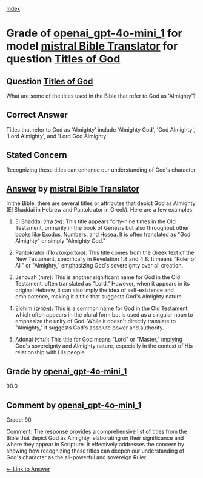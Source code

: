 
[Index](../../../../index.md)
# Grade of [openai_gpt-4o-mini_1](../../../grading_models/openai_gpt-4o-mini_1.md) for model [mistral Bible Translator](../../../answering_models/mistral_Bible_Translator.md) for question [Titles of God](../../../questions/Titles_of_God.md)

## Question [Titles of God](../../../questions/Titles_of_God.md)
What are some of the titles used in the Bible that refer to God as 'Almighty'?

## Correct Answer
Titles that refer to God as 'Almighty' include 'Almighty God', 'God Almighty', 'Lord Almighty', and 'Lord God Almighty'.

## Stated Concern
Recognizing these titles can enhance our understanding of God's character.

## [Answer](../Titles_of_God.md) by [mistral Bible Translator](../../../answering_models/mistral_Bible_Translator.md)
 In the Bible, there are several titles or attributes that depict God as Almighty (El Shaddai in Hebrew and Pantokrator in Greek). Here are a few examples:

1. El Shaddai (אֵל שַׁדָי): This title appears forty-nine times in the Old Testament, primarily in the book of Genesis but also throughout other books like Exodus, Numbers, and Hosea. It is often translated as "God Almighty" or simply "Almighty God."

2. Pantokrator (Παντοκράτωρ): This title comes from the Greek text of the New Testament, specifically in Revelation 1:8 and 4:8. It means "Ruler of All" or "Almighty," emphasizing God's sovereignty over all creation.

3. Jehovah (יְהוָה): This is another significant name for God in the Old Testament, often translated as "Lord." However, when it appears in its original Hebrew, it can also imply the idea of self-existence and omnipotence, making it a title that suggests God's Almighty nature.

4. Elohim (אֱלֹהִים): This is a common name for God in the Old Testament, which often appears in the plural form but is used as a singular noun to emphasize the unity of God. While it doesn't directly translate to "Almighty," it suggests God's absolute power and authority.

5. Adonai (אֲדֹנַי): This title for God means "Lord" or "Master," implying God's sovereignty and Almighty nature, especially in the context of His relationship with His people.

## Grade by [openai_gpt-4o-mini_1](../../../grading_models/openai_gpt-4o-mini_1.md)
90.0

## Comment by [openai_gpt-4o-mini_1](../../../grading_models/openai_gpt-4o-mini_1.md)
Grade: 90

Comment: The response provides a comprehensive list of titles from the Bible that depict God as Almighty, elaborating on their significance and where they appear in Scripture. It effectively addresses the concern by showing how recognizing these titles can deepen our understanding of God's character as the all-powerful and sovereign Ruler.

[&lt;- Link to Answer](../Titles_of_God.md)
